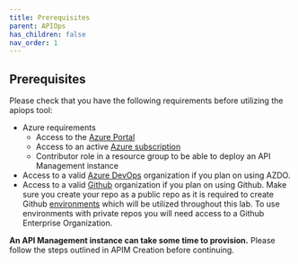 ```yaml
---
title: Prerequisites
parent: APIOps
has_children: false
nav_order: 1
---
```


## Prerequisites
Please check that you have the following requirements before utilizing the apiops tool:

- Azure requirements
  - Access to the [Azure Portal](https://www.portal.azure.com)
  - Access to an active [Azure subscription](https://portal.azure.com/#blade/Microsoft_Azure_Billing/SubscriptionsBlade)
  - Contributor role in a resource group to be able to deploy an API Management instance
- Access to a valid [Azure DevOps](https://dev.azure.com) organization if you plan on using AZDO.
- Access to a valid [Github](https://www.github.com) organization if you plan on using Github. Make sure you create your repo as a public repo as it is required to create Github [environments](https://docs.github.com/en/actions/deployment/targeting-different-environments/using-environments-for-deployment) which will be utilized throughout this lab. To use environments with private repos you will need access to a Github Enterprise Organization.

**An API Management instance can take some time to provision.** Please follow the steps outlined in APIM Creation before continuing.